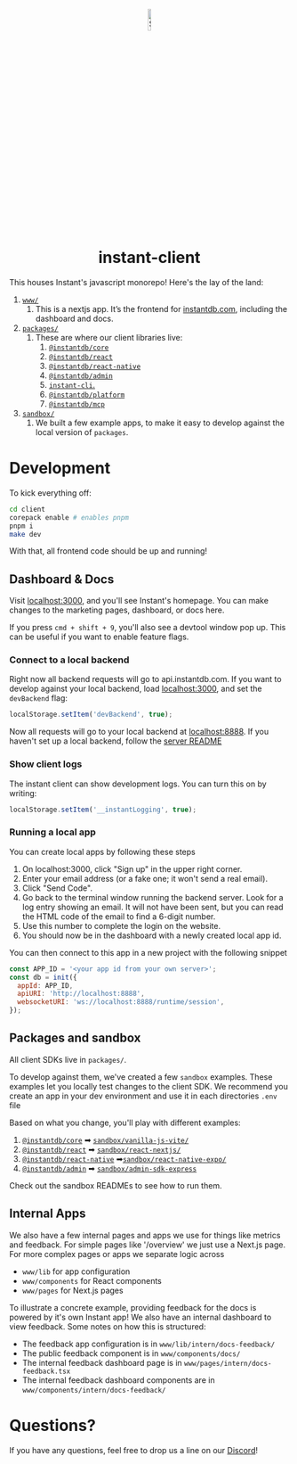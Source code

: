 <p align="center">
  <a href="#">
    <img alt="Shows the Instant logo" src="https://instantdb.com/img/icon/android-chrome-512x512.png" width="10%">
  </a>
  <h1 align="center">instant-client</h1>
</p>

This houses Instant's javascript monorepo! Here's the lay of the land:

1. [`www/`](./www/)
   1. This is a nextjs app. It’s the frontend for [instantdb.com](https://instantdb.com), including the dashboard and docs.
2. [`packages/`](./packages/)
   1. These are where our client libraries live:
      1. [`@instantdb/core`](./packages/core)
      2. [`@instantdb/react`](./packages/react/)
      3. [`@instantdb/react-native`](./packages/react-native)
      4. [`@instantdb/admin`](./packages/admin)
      5. [`instant-cli`.](./packages/cli/)
      6. [`@instantdb/platform`](./packages/platform)
      7. [`@instantdb/mcp`](./packages/mcp)
3. [`sandbox/`](./sandbox/)
   1. We built a few example apps, to make it easy to develop against the local version of `packages`.

# Development

To kick everything off:

```bash
cd client
corepack enable # enables pnpm
pnpm i
make dev
```

With that, all frontend code should be up and running!

## Dashboard & Docs

Visit [localhost:3000](http://localhost:3000), and you'll see Instant's homepage. You can make changes to the marketing pages, dashboard, or docs here.

If you press `cmd + shift + 9`, you'll also see a devtool window pop up. This can be useful if you want to enable feature flags.

### Connect to a local backend

Right now all backend requests will go to api.instantdb.com. If you want to develop against your local backend, load [localhost:3000](http://localhost:3000), and set the `devBackend` flag:

```javascript
localStorage.setItem('devBackend', true);
```

Now all requests will go to your local backend at [localhost:8888](http://localhost:8888). If you haven't set up a local backend, follow the [server README](../server/README.md)

### Show client logs

The instant client can show development logs. You can turn this on by writing:

```javascript
localStorage.setItem('__instantLogging', true);
```

### Running a local app

You can create local apps by following these steps

1. On localhost:3000, click "Sign up" in the upper right corner.
2. Enter your email address (or a fake one; it won't send a real email).
3. Click "Send Code".
4. Go back to the terminal window running the backend server. Look for a log entry showing an email. It will not have been sent, but you can read the HTML code of the email to find a 6-digit number.
5. Use this number to complete the login on the website.
6. You should now be in the dashboard with a newly created local app id.

You can then connect to this app in a new project with the following snippet

```javascript
const APP_ID = '<your app id from your own server>';
const db = init({
  appId: APP_ID,
  apiURI: 'http://localhost:8888',
  websocketURI: 'ws://localhost:8888/runtime/session',
});
```

## Packages and sandbox

All client SDKs live in `packages/`.

To develop against them, we've created a few `sandbox` examples. These examples let you locally test changes to the client SDK. We recommend you create an app in your dev environment and use it in each directories `.env` file

Based on what you change, you'll play with different examples:

1. [`@instantdb/core`](./packages/core) ➡ [`sandbox/vanilla-js-vite/`](./sandbox/vanilla-js-vite/)
2. [`@instantdb/react`](./packages/react/) ➡ [`sandbox/react-nextjs/`](./sandbox/react-nextjs/)
3. [`@instantdb/react-native`](./packages/react-native) ➡[`sandbox/react-native-expo/`](./sandbox/react-native-expo/)
4. [`@instantdb/admin`](./packages/admin) ➡ [`sandbox/admin-sdk-express`](./sandbox/admin-sdk-express/)

Check out the sandbox READMEs to see how to run them.

## Internal Apps

We also have a few internal pages and apps we use for things like metrics and
feedback. For simple pages like '/overview' we just use a Next.js page. For more
complex pages or apps we separate logic across

- `www/lib` for app configuration
- `www/components` for React components
- `www/pages` for Next.js pages

To illustrate a concrete example, providing feedback for the docs is powered by it's own Instant
app! We also have an internal dashboard to view feedback. Some notes on how this
is structured:

- The feedback app configuration is in `www/lib/intern/docs-feedback/`
- The public feedback component is in `www/components/docs/`
- The internal feedback dashboard page is in `www/pages/intern/docs-feedback.tsx`
- The internal feedback dashboard components are in `www/components/intern/docs-feedback/`

# Questions?

If you have any questions, feel free to drop us a line on our [Discord](https://discord.com/invite/VU53p7uQcE)!
